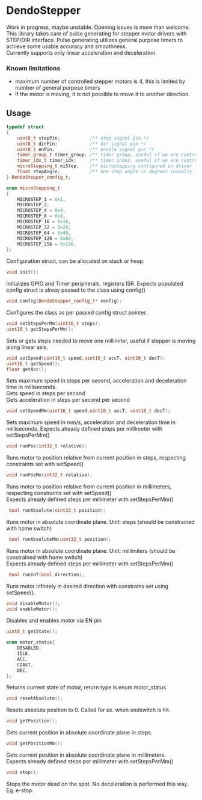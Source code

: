 # DendoStepper

Work in progress, maybe unstable. Opening issues is more than welcome.  
This library takes care of pulse generating for stepper motor drivers with STEP/DIR interface. Pulse generating utilizes general purpose timers to achieve some usable accuracy and smoothness.  
Currently supports only linear acceleration and deceleration.

### Known limitations
- maximum number of controlled stepper motors is 4, this is limited by number of general purpose timers
- If the motor is moving, it is not possible to move it to another direction.

## Usage

```c++
typedef struct
{
    uint8_t stepPin;           /** step signal pin */
    uint8_t dirPin;            /** dir signal pin */
    uint8_t enPin;             /** enable signal pin */
    timer_group_t timer_group; /** timer group, useful if we are controlling more than 2 steppers */
    timer_idx_t timer_idx;     /** timer index, useful if we are controlling 2steppers */
    microStepping_t miStep;    /** microstepping configured on driver - used in distance calculation */
    float stepAngle;           /** one step angle in degrees (usually 1.8deg), used in steps per rotation calculation */
} DendoStepper_config_t;

enum microStepping_t
{
    MICROSTEP_1 = 0x1,
    MICROSTEP_2,
    MICROSTEP_4 = 0x4,
    MICROSTEP_8 = 0x8,
    MICROSTEP_16 = 0x10,
    MICROSTEP_32 = 0x20,
    MICROSTEP_64 = 0x40,
    MICROSTEP_128 = 0x80,
    MICROSTEP_256 = 0x100,
};

```  
Configuration struct, can be allocated on stack or heap.

```c++
void init();
```  
Initializes GPIO and Timer peripherals, registers ISR. Expects populated config struct is alreay passed to the class using config()  

```c++
void config(DendoStepper_config_t* config);
```
Configures the class as per passed config struct pointer.  

```c++
void setStepsPerMm(uint16_t steps);
uint16_t getStepsPerMm();
```
Sets or gets steps needed to move one millimiter, useful if stepper is moving along linear axis.  

```c++
void setSpeed(uint16_t speed,uint16_t accT, uint16_t decT);
uint16_t getSpeed();
float getAcc();
```
Sets maximum speed in steps per second, acceleration and deceleration time in milliseconds.  
Gets speed in steps per second  
Gets acceleration in steps per second per second

```c++
void setSpeedMm(uint16_t speed,uint16_t accT, uint16_t decT);
```
Sets maximum speed in mm/s, acceleration and deceleration time in milliseconds. Expects already defined steps per millimeter with setStepsPerMm()  

```c++
void runPos(int32_t relative);
```
Runs motor to position relative from current position in steps, respecting constraints set with setSpeed()  

```c++
void runPosMm(int32_t relative);
```
Runs motor to position relative from current position in millimeters, respecting constraints set with setSpeed()  
Expects already defined steps per millimeter with setStepsPerMm()  

```c++
 bool runAbsolute(uint32_t position);
```
Runs motor in absolute coordinate plane. Unit: steps (should be constrained with home switch)  

```c++
 bool runAbsoluteMm(uint32_t position);
```
Runs motor in absolute coordinate plane. Unit: millimiters (should be constrained with home switch)  
Expects already defined steps per millimeter with setStepsPerMm()  

```c++
 bool runInf(bool direction);
```
Runs motor infintely in desired direction with constrains set using setSpeed().  

```c++
void disableMotor();
void enableMotor();
```
Disables and enables motor via EN pin

```c++
uint8_t getState();

enum motor_status{
    DISABLED,
    IDLE,
    ACC,
    COAST,
    DEC,
};
```
Returns current state of motor, return type is enum motor_status  


```c++
void resetAbsolute();
```
Resets absolute position to 0. Called for ex. when endswitch is hit.  

```c++
void getPosition();
```
Gets current position in absolute coordinate plane in steps.  

```c++
void getPositionMm();
```
Gets current position in absolute coordinate plane in millimeters.  
Expects already defined steps per millimeter with setStepsPerMm()  

```c++
void stop();
```
Stops the motor dead on the spot. No deceleration is performed this way. Eg. e-stop.  


